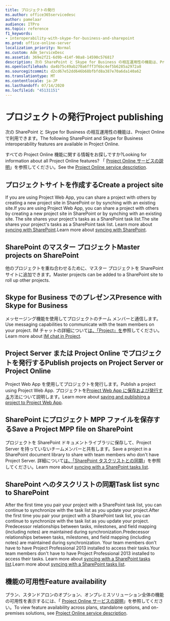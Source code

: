 ```yaml
---
title: プロジェクトの発行
ms.author: office365servicedesc
author: pamelaar
audience: ITPro
ms.topic: reference
f1_keywords:
- interoperability-with-skype-for-business-and-sharepoint
ms.prod: office-online-server
localization_priority: Normal
ms.custom: Adm_ServiceDesc
ms.assetid: 369e2f21-6d9b-414f-98a8-14590c576817
description: 次の SharePoint と Skype for Business の相互運用性の機能は、Project Online で利用できます。
ms.openlocfilehash: da4b75c49ab270a6fff3f6bc4ef5b6285a2972a8
ms.sourcegitcommit: d2cd67e52dd646b68bfbfd8a387e70a6da140a62
ms.translationtype: MT
ms.contentlocale: ja-JP
ms.lasthandoff: 07/14/2020
ms.locfileid: "45131151"
---
```

# <a name="project-publishing"></a><span data-ttu-id="f06a5-103">プロジェクトの発行</span><span class="sxs-lookup"><span data-stu-id="f06a5-103">Project publishing</span></span>

<span data-ttu-id="f06a5-104">次の SharePoint と Skype for Business の相互運用性の機能は、Project Online で利用できます。</span><span class="sxs-lookup"><span data-stu-id="f06a5-104">The following SharePoint and Skype for Business interoperability features are available in Project Online.</span></span>
  
<span data-ttu-id="f06a5-105">すべての Project Online 機能に関する情報をお探しですか?</span><span class="sxs-lookup"><span data-stu-id="f06a5-105">Looking for information about all Project Online features?</span></span> <span data-ttu-id="f06a5-106">「 [Project Online サービスの説明](project-online-service-description.md)」を参照してください。</span><span class="sxs-lookup"><span data-stu-id="f06a5-106">See the [Project Online service description](project-online-service-description.md).</span></span>
  
## <a name="create-a-project-site"></a><span data-ttu-id="f06a5-107">プロジェクトサイトを作成する</span><span class="sxs-lookup"><span data-stu-id="f06a5-107">Create a project site</span></span>

<span data-ttu-id="f06a5-108">If you are using Project Web App, you can share a project with others by creating a new project site in SharePoint or by synching with an existing site.</span><span class="sxs-lookup"><span data-stu-id="f06a5-108">If you are using Project Web App, you can share a project with others by creating a new project site in SharePoint or by synching with an existing site.</span></span> <span data-ttu-id="f06a5-109">The site shares your project's tasks as a SharePoint task list.</span><span class="sxs-lookup"><span data-stu-id="f06a5-109">The site shares your project's tasks as a SharePoint task list.</span></span> <span data-ttu-id="f06a5-110">Learn more about [syncing with SharePoint](https://go.microsoft.com/fwlink/p/?LinkId=271352).</span><span class="sxs-lookup"><span data-stu-id="f06a5-110">Learn more about [syncing with SharePoint](https://go.microsoft.com/fwlink/p/?LinkId=271352).</span></span>
  
## <a name="master-projects-on-sharepoint"></a><span data-ttu-id="f06a5-111">SharePoint のマスター プロジェクト</span><span class="sxs-lookup"><span data-stu-id="f06a5-111">Master projects on SharePoint</span></span>

<span data-ttu-id="f06a5-112">他のプロジェクトを重ね合わせるために、マスター プロジェクトを SharePoint サイトに追加できます。</span><span class="sxs-lookup"><span data-stu-id="f06a5-112">Master projects can be added to a SharePoint site to roll up other projects.</span></span> 
  
## <a name="presence-with-skype-for-business"></a><span data-ttu-id="f06a5-113">Skype for Business でのプレゼンス</span><span class="sxs-lookup"><span data-stu-id="f06a5-113">Presence with Skype for Business</span></span>

<span data-ttu-id="f06a5-114">メッセージング機能を使用してプロジェクトのチーム メンバーと通信します。</span><span class="sxs-lookup"><span data-stu-id="f06a5-114">Use messaging capabilities to communicate with the team members on your project.</span></span> <span data-ttu-id="f06a5-115">IM チャットの詳細について[は、「Project」を](https://go.microsoft.com/fwlink/p/?LinkId=271351)参照してください。</span><span class="sxs-lookup"><span data-stu-id="f06a5-115">Learn more about [IM chat in Project](https://go.microsoft.com/fwlink/p/?LinkId=271351).</span></span>
  
## <a name="publish-projects-on-project-server-or-project-online"></a><span data-ttu-id="f06a5-116">Project Server または Project Online でプロジェクトを発行する</span><span class="sxs-lookup"><span data-stu-id="f06a5-116">Publish projects on Project Server or Project Online</span></span>

<span data-ttu-id="f06a5-117">Project Web App を使用してプロジェクトを発行します。</span><span class="sxs-lookup"><span data-stu-id="f06a5-117">Publish a project using Project Web App.</span></span> <span data-ttu-id="f06a5-118">プロジェクトを[Project Web App に保存および発行する](https://go.microsoft.com/fwlink/p/?LinkId=271354)方法について説明します。</span><span class="sxs-lookup"><span data-stu-id="f06a5-118">Learn more about [saving and publishing a project to Project Web App](https://go.microsoft.com/fwlink/p/?LinkId=271354).</span></span>
  
## <a name="save-a-project-mpp-file-on-sharepoint"></a><span data-ttu-id="f06a5-119">SharePoint にプロジェクト MPP ファイルを保存する</span><span class="sxs-lookup"><span data-stu-id="f06a5-119">Save a Project MPP file on SharePoint</span></span>

<span data-ttu-id="f06a5-120">プロジェクトを SharePoint ドキュメントライブラリに保存して、Project Server を持っていないチームメンバーと共有します。</span><span class="sxs-lookup"><span data-stu-id="f06a5-120">Save a project in a SharePoint document library to share with team members who don't have Project Server.</span></span> <span data-ttu-id="f06a5-121">詳細について[は、「SharePoint タスクリストとの同期](https://go.microsoft.com/fwlink/p/?LinkId=271353)」を参照してください。</span><span class="sxs-lookup"><span data-stu-id="f06a5-121">Learn more about [syncing with a SharePoint tasks list](https://go.microsoft.com/fwlink/p/?LinkId=271353).</span></span>
  
## <a name="task-list-sync-to-sharepoint"></a><span data-ttu-id="f06a5-122">SharePoint へのタスクリストの同期</span><span class="sxs-lookup"><span data-stu-id="f06a5-122">Task list sync to SharePoint</span></span>

<span data-ttu-id="f06a5-123">After the first time you pair your project with a SharePoint task list, you can continue to synchronize with the task list as you update your project.</span><span class="sxs-lookup"><span data-stu-id="f06a5-123">After the first time you pair your project with a SharePoint task list, you can continue to synchronize with the task list as you update your project.</span></span> <span data-ttu-id="f06a5-124">Predecessor relationships between tasks, milestones, and field mapping (including notes) are maintained during synchronization.</span><span class="sxs-lookup"><span data-stu-id="f06a5-124">Predecessor relationships between tasks, milestones, and field mapping (including notes) are maintained during synchronization.</span></span> <span data-ttu-id="f06a5-125">Your team members don't have to have Project Professional 2013 installed to access their tasks.</span><span class="sxs-lookup"><span data-stu-id="f06a5-125">Your team members don't have to have Project Professional 2013 installed to access their tasks.</span></span> <span data-ttu-id="f06a5-126">Learn more about [syncing with a SharePoint tasks list](https://go.microsoft.com/fwlink/p/?LinkId=271353).</span><span class="sxs-lookup"><span data-stu-id="f06a5-126">Learn more about [syncing with a SharePoint tasks list](https://go.microsoft.com/fwlink/p/?LinkId=271353).</span></span>
  
## <a name="feature-availability"></a><span data-ttu-id="f06a5-127">機能の可用性</span><span class="sxs-lookup"><span data-stu-id="f06a5-127">Feature availability</span></span>

<span data-ttu-id="f06a5-128">プラン、スタンドアロンのオプション、オンプレミスソリューション全体の機能の可用性を表示するには、「 [Project Online サービスの説明](project-online-service-description.md)」を参照してください。</span><span class="sxs-lookup"><span data-stu-id="f06a5-128">To view feature availability across plans, standalone options, and on-premises solutions, see [Project Online service description](project-online-service-description.md).</span></span>
  

